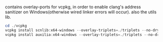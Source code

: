 contains overlay-ports for vcpkg, in order to enable clang's address sanitizer on Windows(otherwise wired linker errors will occur).
also the utils lib.
```powershell
cd ./vcpkg
vcpkg install scnlib:x64-windows --overlay-triplets=./triplets --no-dry-run
vcpkg install auxilia:x64-windows --overlay-triplets=./triplets --no-dry-run
```